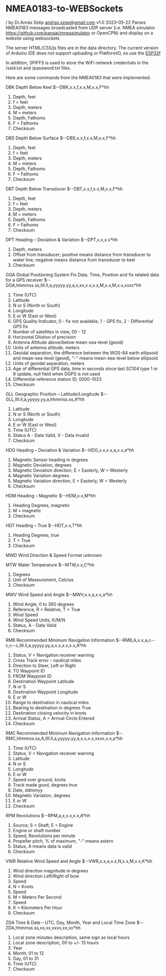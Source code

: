 # NMEA0183-to-WEBSockets

/                      by Dr.Anrás Szép andras.szep@gmail.com v1.0 2023-05-22
Parses NMEA0183 messages broadcasted from UDP server (i.e. NMEA simulator https://github.com/panaaj/nmeasimulator or OpenCPN) and display on a website using websockets

The server HTML/CSS/js files are in the data directory.
The current version of Arduino IDE does not support uploading or PlatformIO, so use the [ESP32f](https://github.com/palmerr23/ESP32-OTA-and-File-Manager)

 In addition,  SPIFFS is used to store the WiFi network credentials in the /ssid.txt and /password.txt files.

 
Here are some commands from the NMEA0183 that were implemented.


DBK Depth Below Keel
$--DBK,x.x,f,x.x,M,x.x,F*hh
1) Depth, feet
2) f = feet
3) Depth, meters
4) M = meters
5) Depth, Fathoms
6) F = Fathoms
7) Checksum

DBS Depth Below Surface
$--DBS,x.x,f,x.x,M,x.x,F*hh
1) Depth, feet
2) f = feet
3) Depth, meters
4) M = meters
5) Depth, Fathoms
6) F = Fathoms
7) Checksum

DBT Depth Below Transducer
$--DBT,x.x,f,x.x,M,x.x,F*hh
1) Depth, feet
2) f = feet
3) Depth, meters
4) M = meters
5) Depth, Fathoms
6) F = Fathoms
7) Checksum

DPT Heading – Deviation & Variation
$--DPT,x.x,x.x*hh
1) Depth, meters
2) Offset from transducer;
positive means distance from transducer to water line,
negative means distance from transducer to keel
3) Checksum

GGA Global Positioning System Fix Data. Time, Position and fix related data
for a GPS receiver
$--GGA,hhmmss.ss,llll.ll,a,yyyyy.yy,a,x,xx,x.x,x.x,M,x.x,M,x.x,xxxx*hh
1) Time (UTC)
2) Latitude
3) N or S (North or South)
4) Longitude
5) E or W (East or West)
6) GPS Quality Indicator,
0 - fix not available,
1 - GPS fix,
2 - Differential GPS fix
7) Number of satellites in view, 00 - 12
8) Horizontal Dilution of precision
9) Antenna Altitude above/below mean-sea-level (geoid)
10) Units of antenna altitude, meters
11) Geoidal separation, the difference between the WGS-84 earth
ellipsoid and mean-sea-level (geoid), "-" means mean-sea-level below ellipsoid
12) Units of geoidal separation, meters
13) Age of differential GPS data, time in seconds since last SC104
type 1 or 9 update, null field when DGPS is not used
14) Differential reference station ID, 0000-1023
15) Checksum

GLL Geographic Position – Latitude/Longitude
$--GLL,llll.ll,a,yyyyy.yy,a,hhmmss.ss,A*hh
1) Latitude
2) N or S (North or South)
3) Longitude
4) E or W (East or West)
5) Time (UTC)
6) Status A - Data Valid, V - Data Invalid
7) Checksum

HDG Heading – Deviation & Variation
$--HDG,x.x,x.x,a,x.x,a*hh
1) Magnetic Sensor heading in degrees
2) Magnetic Deviation, degrees
3) Magnetic Deviation direction, E = Easterly, W = Westerly
4) Magnetic Variation degrees
5) Magnetic Variation direction, E = Easterly, W = Westerly
6) Checksum

HDM Heading – Magnetic
$--HDM,x.x,M*hh
1) Heading Degrees, magnetic
2) M = magnetic
3) Checksum

HDT Heading – True
$--HDT,x.x,T*hh
1) Heading Degrees, true
2) T = True
3) Checksum

MWD Wind Direction & Speed
Format unknown


MTW Water Temperature
$--MTW,x.x,C*hh
1) Degrees
2) Unit of Measurement, Celcius
3) Checksum

MWV Wind Speed and Angle
$--MWV,x.x,a,x.x,a*hh
1) Wind Angle, 0 to 360 degrees
2) Reference, R = Relative, T = True
3) Wind Speed
4) Wind Speed Units, K/M/N
5) Status, A - Data Valid
6) Checksum

RMB Recommended Minimum Navigation Information
$--RMB,A,x.x,a,c--c,c--c,llll.ll,a,yyyyy.yy,a,x.x,x.x,x.x,A*hh
1) Status, V = Navigation receiver warning
2) Cross Track error - nautical miles
3) Direction to Steer, Left or Right
4) TO Waypoint ID
5) FROM Waypoint ID
6) Destination Waypoint Latitude
7) N or S
8) Destination Waypoint Longitude
9) E or W
10) Range to destination in nautical miles
11) Bearing to destination in degrees True
12) Destination closing velocity in knots
13) Arrival Status, A = Arrival Circle Entered
14) Checksum

RMC Recommended Minimum Navigation Information
$--RMC,hhmmss.ss,A,llll.ll,a,yyyyy.yy,a,x.x,x.x,xxxx,x.x,a*hh
1) Time (UTC)
2) Status, V = Navigation receiver warning
3) Latitude
4) N or S
5) Longitude
6) E or W
7) Speed over ground, knots
8) Track made good, degrees true
9) Date, ddmmyy
10) Magnetic Variation, degrees
11) E or W
12) Checksum

RPM Revolutions
$--RPM,a,x,x.x,x.x,A*hh
1) Source; S = Shaft, E = Engine
2) Engine or shaft number
3) Speed, Revolutions per minute
4) Propeller pitch, % of maximum, "-" means astern
5) Status, A means data is valid
6) Checksum

VWR Relative Wind Speed and Angle
$--VWR,x.x,a,x.x,N,x.x,M,x.x,K*hh
1) Wind direction magnitude in degrees
2) Wind direction Left/Right of bow
3) Speed
4) N = Knots
5) Speed
6) M = Meters Per Second
7) Speed
8) K = Kilometers Per Hour
9) Checksum

ZDA Time & Date – UTC, Day, Month, Year and Local Time Zone
$--ZDA,hhmmss.ss,xx,xx,xxxx,xx,xx*hh
1) Local zone minutes description, same sign as local hours
2) Local zone description, 00 to +/- 13 hours
3) Year
4) Month, 01 to 12
5) Day, 01 to 31
6) Time (UTC)
7) Checksum

